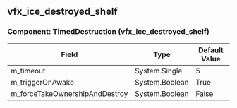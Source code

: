 ## vfx_ice_destroyed_shelf

### Component: TimedDestruction (vfx_ice_destroyed_shelf)

|Field|Type|Default Value|
|---|---|---|
|m_timeout|System.Single|5|
|m_triggerOnAwake|System.Boolean|True|
|m_forceTakeOwnershipAndDestroy|System.Boolean|False|

